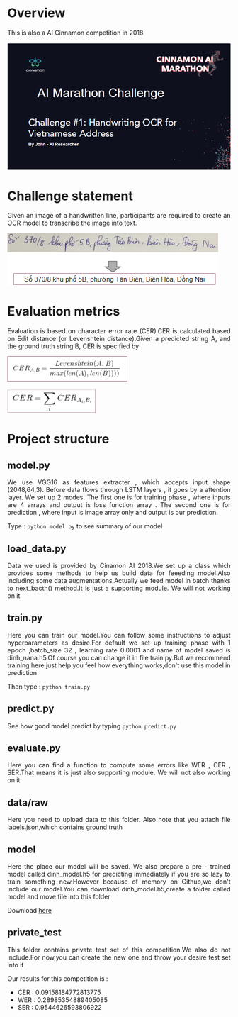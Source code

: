 # Overview
This is also a AI Cinnamon competition in 2018

![](images/Untitled.png)

# Challenge statement
<p align="justify">Given an image of a handwritten line, participants are required to create an OCR model to transcribe the image into text.</p>

![](images/stt.png)

# Evaluation metrics
<p align="justify">Evaluation is based on character error rate (CER).CER is calculated based on Edit distance (or Levenshtein distance).Given a predicted string A, and the ground truth string B, CER is specified by:</p>

![](images/metric.png)

![](images/metric_2.png)

# Project structure

## model.py
<p align="justify">We use VGG16 as features extracter , which accepts input shape (2048,64,3). Before data flows through LSTM layers , it goes by a attention layer. We set up 2 modes. The first one is for training phase , where inputs are 4 arrays and output is loss function array . The second one is for prediction , where input is image array only and output is our prediction.</p>

Type : `python model.py` to see summary of our model

## load_data.py
<p align="justify">Data we used is provided by Cinamon AI 2018.We set up a class which provides some methods to help us build data for feeeding model.Also including some data augmentations.Actually we feed model in batch thanks to next_bacth() method.It is just a supporting module. We will not working on it</p>

## train.py
<p align="justify">Here you can train our model.You can follow some instructions to adjust hyperparameters as desire.For default we set up training phase with 1 epoch ,batch_size 32 , learning rate 0.0001 and name of model saved is dinh_nana.h5.Of course you can change it in file train.py.But we recommend training here just help you feel how everything works,don't use this model in prediction</p>

Then type : `python train.py`

## predict.py
See how good model predict by typing `python predict.py`

## evaluate.py
<p align="justify">Here you can find a function to compute some errors like WER , CER , SER.That means it is just also supporting module. We will not also working on it</p>

## data/raw
<p align="justify">Here you need to upload data to this folder. Also note that you attach file labels.json,which contains ground truth</p>

## model
<p align="justify">Here the place our model will be saved. We also prepare a pre - trained model called dinh_model.h5 for predicting immediately if you are so lazy to train something new.However because of memory on Github,we don't include our model.You can download dinh_model.h5,create a folder called model and move file into this folder</p>

Download [here](https://drive.google.com/file/d/1WPgAN4ypI0jTFIw_GW0TuijE8O-UXwsM/view?usp=sharing)

## private_test
<p align="justify">This folder contains private test set of this competition.We also do not include.For now,you can create the new one and throw your desire test set into it</p>

Our results for this competition is :

- CER :  0.09158184772813775
- WER :  0.28985354889405085
- SER :  0.9544626593806922

